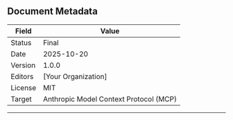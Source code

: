 ## Document Metadata

| Field   | Value                                  |
| ------- | -------------------------------------- |
| Status  | Final                                  |
| Date    | 2025-10-20                             |
| Version | 1.0.0                                  |
| Editors | [Your Organization]                    |
| License | MIT                                    |
| Target  | Anthropic Model Context Protocol (MCP) |

---
